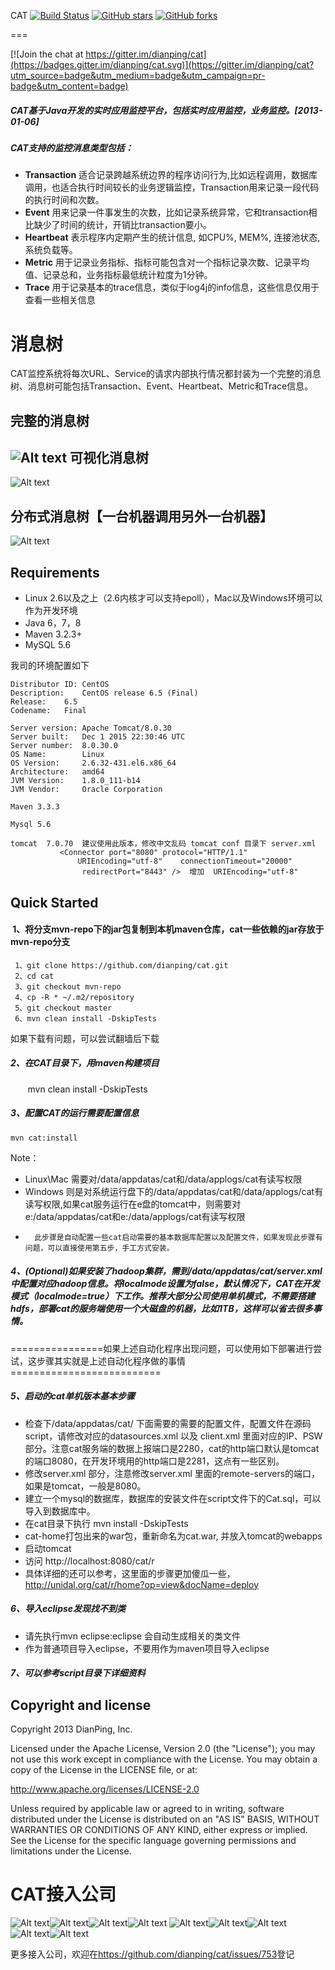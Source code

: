 CAT
 [![Build Status](https://travis-ci.org/dianping/cat.png?branch=master)](https://travis-ci.org/dianping/cat)
 [![GitHub stars](https://img.shields.io/github/stars/dianping/cat.svg?style=social&label=Star&)](https://github.com/dianping/cat/stargazers)
 [![GitHub forks](https://img.shields.io/github/forks/dianping/cat.svg?style=social&label=Fork&)](https://github.com/dianping/cat/fork)

===

[![Join the chat at https://gitter.im/dianping/cat](https://badges.gitter.im/dianping/cat.svg)](https://gitter.im/dianping/cat?utm_source=badge&utm_medium=badge&utm_campaign=pr-badge&utm_content=badge)

##### CAT基于Java开发的实时应用监控平台，包括实时应用监控，业务监控。[2013-01-06] 

##### CAT支持的监控消息类型包括：
+  **Transaction**	  适合记录跨越系统边界的程序访问行为,比如远程调用，数据库调用，也适合执行时间较长的业务逻辑监控，Transaction用来记录一段代码的执行时间和次数。
+  **Event**	   用来记录一件事发生的次数，比如记录系统异常，它和transaction相比缺少了时间的统计，开销比transaction要小。
+  **Heartbeat**	表示程序内定期产生的统计信息, 如CPU%, MEM%, 连接池状态, 系统负载等。
+  **Metric**	  用于记录业务指标、指标可能包含对一个指标记录次数、记录平均值、记录总和，业务指标最低统计粒度为1分钟。
+  **Trace**     用于记录基本的trace信息，类似于log4j的info信息，这些信息仅用于查看一些相关信息

消息树
===
CAT监控系统将每次URL、Service的请求内部执行情况都封装为一个完整的消息树、消息树可能包括Transaction、Event、Heartbeat、Metric和Trace信息。

完整的消息树
---------------------

![Alt text](https://raw.github.com/dianping/cat/master/cat-home/src/main/webapp/images/logviewAll01.png)
可视化消息树
---------------------

![Alt text](https://raw.github.com/dianping/cat/master/cat-home/src/main/webapp/images/logviewAll02.png)

分布式消息树【一台机器调用另外一台机器】
---------------------

![Alt text](https://raw.github.com/dianping/cat/master/cat-home/src/main/webapp/images/logviewAll03.png)


Requirements
---------------------
* Linux 2.6以及之上（2.6内核才可以支持epoll），Mac以及Windows环境可以作为开发环境
* Java  6，7，8
* Maven 3.2.3+
* MySQL 5.6


我司的环境配置如下

```
Distributor ID:	CentOS
Description:	CentOS release 6.5 (Final)
Release:	6.5
Codename:	Final

Server version: Apache Tomcat/8.0.30
Server built:   Dec 1 2015 22:30:46 UTC
Server number:  8.0.30.0
OS Name:        Linux
OS Version:     2.6.32-431.el6.x86_64
Architecture:   amd64
JVM Version:    1.8.0_111-b14
JVM Vendor:     Oracle Corporation

Maven 3.3.3

Mysql 5.6

tomcat  7.0.70  建议使用此版本，修改中文乱码 tomcat conf 目录下 server.xml
           <Connector port="8080" protocol="HTTP/1.1"
               URIEncoding="utf-8"    connectionTimeout="20000"
                redirectPort="8443" />  增加  URIEncoding="utf-8"

```


Quick Started
---------------------
####  1、将分支mvn-repo下的jar包复制到本机maven仓库，cat一些依赖的jar存放于mvn-repo分支
 ```
  1、git clone https://github.com/dianping/cat.git
  2、cd cat
  3、git checkout mvn-repo
  4、cp -R * ~/.m2/repository
  5、git checkout master
  6、mvn clean install -DskipTests
 ```
如果下载有问题，可以尝试翻墙后下载

##### 2、在CAT目录下，用maven构建项目
        mvn clean install -DskipTests
        
##### 3、配置CAT的运行需要配置信息
	mvn cat:install
Note：
* Linux\Mac  需要对/data/appdatas/cat和/data/applogs/cat有读写权限
* Windows    则是对系统运行盘下的/data/appdatas/cat和/data/applogs/cat有读写权限,如果cat服务运行在e盘的tomcat中，则需要对e:/data/appdatas/cat和e:/data/applogs/cat有读写权限
* 
        此步骤是自动配置一些cat启动需要的基本数据库配置以及配置文件，如果发现此步骤有问题，可以直接使用第五步，手工方式安装。

##### 4、(Optional)如果安装了hadoop集群，需到/data/appdatas/cat/server.xml中配置对应hadoop信息。将localmode设置为false，默认情况下，CAT在开发模式（localmode=true）下工作。推荐大部分公司使用单机模式，不需要搭建hdfs，部署cat的服务端使用一个大磁盘的机器，比如1TB，这样可以省去很多事情。

================如果上述自动化程序出现问题，可以使用如下部署进行尝试，这步骤其实就是上述自动化程序做的事情==========================

##### 5、启动的cat单机版本基本步骤
* 检查下/data/appdatas/cat/ 下面需要的需要的配置文件，配置文件在源码script，请修改对应的datasources.xml 以及 client.xml 里面对应的IP、PSW部分。注意cat服务端的数据上报端口是2280，cat的http端口默认是tomcat的端口8080，在开发环境用的http端口是2281，这点有一些区别。
* 修改server.xml 部分，注意修改server.xml 里面的remote-servers的端口，如果是tomcat，一般是8080。
* 建立一个mysql的数据库，数据库的安装文件在script文件下的Cat.sql，可以导入到数据库中。
* 在cat目录下执行 mvn install -DskipTests 
* cat-home打包出来的war包，重新命名为cat.war, 并放入tomcat的webapps
* 启动tomcat
* 访问 http://localhost:8080/cat/r
* 具体详细的还可以参考，这里面的步骤更加傻瓜一些， http://unidal.org/cat/r/home?op=view&docName=deploy   

##### 6、导入eclipse发现找不到类
* 请先执行mvn eclipse:eclipse 会自动生成相关的类文件
* 作为普通项目导入eclipse，不要用作为maven项目导入eclipse

##### 7、可以参考script目录下详细资料


Copyright and license
---------------------
Copyright 2013 DianPing, Inc.

Licensed under the Apache License, Version 2.0 (the "License"); you may not use this work except in compliance with the License. You may obtain a copy of the License in the LICENSE file, or at:

<http://www.apache.org/licenses/LICENSE-2.0>

Unless required by applicable law or agreed to in writing, software distributed under the License is distributed on an "AS IS" BASIS, WITHOUT WARRANTIES OR CONDITIONS OF ANY KIND, either express or implied. See the License for the specific language governing permissions and limitations under the License.
 
CAT接入公司
===
![Alt text](https://raw.github.com/dianping/cat/master/cat-home/src/main/webapp/images/logo/dianping.png)![Alt text](https://raw.github.com/dianping/cat/master/cat-home/src/main/webapp/images/logo/ctrip.png)![Alt text](https://raw.github.com/dianping/cat/master/cat-home/src/main/webapp/images/logo/lufax.png)![Alt text](https://raw.github.com/dianping/cat/master/cat-home/src/main/webapp/images/logo/ly.png)
![Alt text](https://raw.github.com/dianping/cat/master/cat-home/src/main/webapp/images/logo/liepin.png)![Alt text](https://raw.github.com/dianping/cat/master/cat-home/src/main/webapp/images/logo/qipeipu.jpg)![Alt text](https://raw.github.com/dianping/cat/master/cat-home/src/main/webapp/images/logo/shangping.jpg)![Alt text](https://raw.github.com/dianping/cat/master/cat-home/src/main/webapp/images/logo/zhenlv.png)![Alt text](https://raw.github.com/dianping/cat/master/cat-home/src/main/webapp/images/logo/oppo.png)


更多接入公司，欢迎在<https://github.com/dianping/cat/issues/753>登记
